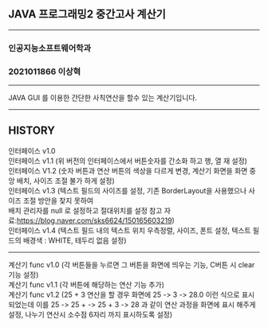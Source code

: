 ## JAVA 프로그래밍2 중간고사 계산기
___
### 인공지능소프트웨어학과
### 2021011866 이상혁
___

JAVA GUI 를 이용한 간단한 사칙연산을 할수 있는 계산기입니다.
___

## HISTORY

인터페이스 v1.0  
인터페이스 v1.1 (위 버전의 인터페이스에서 버튼숫자를 간소화 하고 행, 열 재 설정)  
인터페이스 V1.2 (숫자 버튼과 연산 버튼의 색상을 다르게 변경, 계산기 화면을 화면 중앙 배치, 사이즈 조절 불가 하게 설정)  
인터페이스 v1.3 (텍스트 필드의 사이즈를 설정, 기존 BorderLayout을 사용했으나 사이즈 조절 방안을 찾지 못하여   
배치 관리자를 null 로 설정하고 절대위치를 설정 참고 자료:https://blog.naver.com/sks6624/150165603219)  
인터페이스 v1.4 (텍스트 필드 내의 텍스트 위치 우측정렬, 사이즈, 폰트 설정, 텍스트 필드의 배경색 : WHITE, 테두리 없음 설정)

---

계산기 func v1.0 (각 버튼들을 누르면 그 버튼을 화면에 띄우는 기능, C버튼 시 clear 기능 설정)  
계산기 func v1.1 (각 버튼에 해당하는 연산 기능 추가)  
계산기 func v1.2 (25 + 3 연산을 할 경우 화면에 25 -> 3 -> 28.0 이런 식으로 표시되었는데 이를 25 -> 25 + -> 25 + 3 -> 28 과 같이 연산 과정을 화면에 표시 해주게 설정, 나누기 연산시 소수점 6자리 까지 표시하도록 설정)
